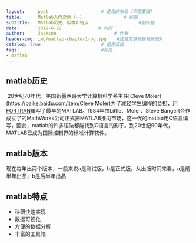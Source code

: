 ```yaml
---
layout:     post                    # 使用的布局（不需要改）
title:      Matlab入门之旅（一）               # 标题 
subtitle:   Matlab历史、版本和特点					 #副标题
date:       2019-6-22              # 时间
author:     Jackson                      # 作者
header-img: img/matlab-chapter1-bg.jpg    #这篇文章标题背景图片
catalog: true                       # 是否归档
tags:                               #标签
- matlab
---
```


## matlab历史

​	20世纪70年代，美国新墨西哥大学计算机科学系主任[Cleve Moler](https://baike.baidu.com/item/Cleve Moler)为了减轻学生编程的负担，用[FORTRAN](https://baike.baidu.com/item/FORTRAN)编写了最早的MATLAB。1984年由Little、Moler、Steve Bangert合作成立了的MathWorks公司正式把MATLAB推向市场，这一代的matlab用C语言编写，因此，matlab的许多语法都能找到C语言的影子。到20世纪90年代，MATLAB已成为国际控制界的标准计算软件。

## matlab版本

​	现在每年出两个版本，一般来说a是测试版，b是正式版。从出版时间来看，a是前半年出品，b是后半年出品

## matlab特点

* 科研快速实现
* 数据可视化
* 方便的数据分析
* 丰富的工具箱